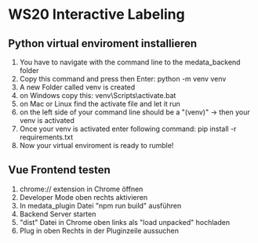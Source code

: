 # WS20 Interactive Labeling

## Python virtual enviroment installieren
1. You have to navigate with the command line to the medata_backend folder
2. Copy this command and press then Enter: python -m venv venv
3. A new Folder called venv is created
4. on Windows copy this: venv\Scripts\activate.bat
5. on Mac or Linux find the activate file and let it run
6. on the left side of your command line should be a "(venv)" -> then your venv is activated
7. Once your venv is activated enter following command: pip install -r requirements.txt
8. Now your virtual enviroment is ready to rumble!


## Vue Frontend testen
1. chrome:// extension in Chrome öffnen
2. Developer Mode oben rechts aktivieren
3. In medata_plugin Datei "npm run build" ausführen
4. Backend Server starten
5. "dist" Datei in Chrome oben links als "load unpacked" hochladen
6. Plug in oben Rechts in der Pluginzeile aussuchen